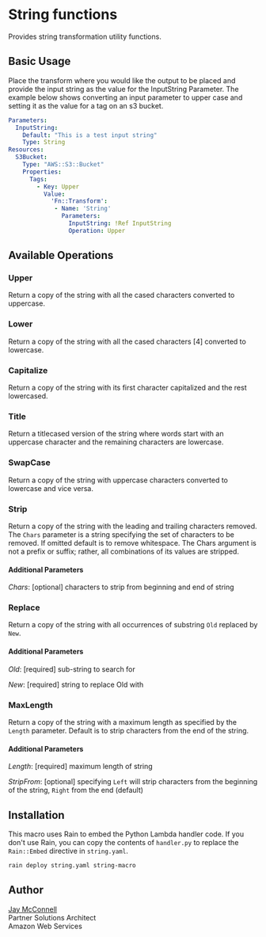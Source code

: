 # String functions

Provides string transformation utility functions.

## Basic Usage

Place the transform where you would like the output to be placed and provide
the input string as the value for the InputString Parameter. The example below
shows converting an input parameter to upper case and setting it as the value
for a tag on an s3 bucket.

```yaml
Parameters:
  InputString:
    Default: "This is a test input string"
    Type: String
Resources:
  S3Bucket:
    Type: "AWS::S3::Bucket"
    Properties:
      Tags:
        - Key: Upper
          Value:
            'Fn::Transform':
             - Name: 'String'
               Parameters:
                 InputString: !Ref InputString
                 Operation: Upper
```

## Available Operations

### Upper

Return a copy of the string with all the cased characters converted to uppercase.

### Lower

Return a copy of the string with all the cased characters [4] converted to lowercase.

### Capitalize

Return a copy of the string with its first character capitalized and the rest lowercased.

### Title

Return a titlecased version of the string where words start with an uppercase
character and the remaining characters are lowercase.

### SwapCase

Return a copy of the string with uppercase characters converted to lowercase and vice versa.

### Strip

Return a copy of the string with the leading and trailing characters removed.
The `Chars` parameter is a string specifying the set of characters to be
removed. If omitted default is to remove whitespace. The Chars argument is not
a prefix or suffix; rather, all combinations of its values are stripped.

#### Additional Parameters

*Chars*: [optional] characters to strip from beginning and end of string

### Replace

Return a copy of the string with all occurrences of substring `Old` replaced by `New`.

#### Additional Parameters

*Old*: [required] sub-string to search for

*New*: [required] string to replace Old with

### MaxLength

Return a copy of the string with a maximum length as specified by the `Length`
parameter. Default is to strip characters from the end of the string.

#### Additional Parameters

*Length*: [required] maximum length of string

*StripFrom*: [optional] specifying `Left` will strip characters from the beginning of the string, `Right` from the end
(default)

## Installation

This macro uses Rain to embed the Python Lambda handler code. If you don't use Rain, 
you can copy the contents of `handler.py` to replace the `Rain::Embed` directive in `string.yaml`.

```sh
rain deploy string.yaml string-macro
```

## Author

[Jay McConnell](https://github.com/jaymccon)  
Partner Solutions Architect  
Amazon Web Services
